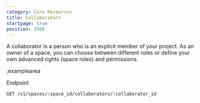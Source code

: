 ```yaml
---
category: Core Resources
title: Collaborators
startpage: true
position: 1500
---
```


A collaborator is a person who is an explicit member of your project. As an owner of a space, you can choose between different roles or define your own advanced rights (space roles) and permissions.

;examplearea

Endpoint

```bash
GET /v1/spaces/:space_id/collaborators/:collaborator_id
```


